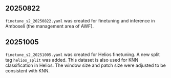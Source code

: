 20250822
--------

`finetune_s2_20250822.yaml` was created for finetuning and inference in Amboseli (the management area of AWF).

20251005
--------

`finetune_s2_20251005.yaml` was created for Helios finetuning. A new split tag `helios_split` was added.
This dataset is also used for KNN classification in Helios. The window size and patch size were adjusted to be consistent with KNN.
